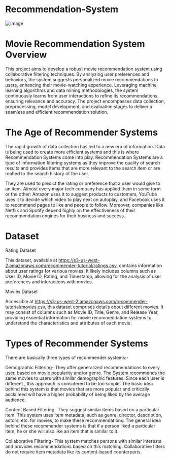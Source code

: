 # Recommendation-System

![image](https://cdn-images-1.medium.com/max/1200/1*x8gTiprhLs7zflmEn1UjAQ.png)


# Movie Recommendation System Overview

This project aims to develop a robust movie recommendation system using collaborative filtering techniques. By analyzing user preferences and behaviors, the system suggests personalized movie recommendations to users, enhancing their movie-watching experience. Leveraging machine learning algorithms and data mining methodologies, the system continuously learns from user interactions to refine its recommendations, ensuring relevance and accuracy. The project encompasses data collection, preprocessing, model development, and evaluation stages to deliver a seamless and efficient recommendation solution.


# The Age of Recommender Systems


The rapid growth of data collection has led to a new era of information. Data is being used to create more efficient systems and this is where Recommendation Systems come into play. Recommendation Systems are a type of information filtering systems as they improve the quality of search results and provides items that are more relevant to the search item or are realted to the search history of the user.

They are used to predict the rating or preference that a user would give to an item. Almost every major tech company has applied them in some form or the other: Amazon uses it to suggest products to customers, YouTube uses it to decide which video to play next on autoplay, and Facebook uses it to recommend pages to like and people to follow. Moreover, companies like Netflix and Spotify depend highly on the effectiveness of their recommendation engines for their business and success.



# Dataset

Rating Dataset

This dataset, available at https://s3-us-west-2.amazonaws.com/recommender-tutorial/ratings.csv, contains information about user ratings for various movies. It likely includes columns such as User ID, Movie ID, Rating, and Timestamp, allowing for the analysis of user preferences and interactions with movies.


Movies Dataset

Accessible at https://s3-us-west-2.amazonaws.com/recommender-tutorial/movies.csv, this dataset comprises details about different movies. It may consist of columns such as Movie ID, Title, Genre, and Release Year, providing essential information for movie recommendation systems to understand the characteristics and attributes of each movie.

# Types of Recommender Systems


There are basically three types of recommender systems:-

Demographic Filtering- They offer generalized recommendations to every user, based on movie popularity and/or genre. The System recommends the same movies to users with similar demographic features. Since each user is different , this approach is considered to be too simple. The basic idea behind this system is that movies that are more popular and critically acclaimed will have a higher probability of being liked by the average audience.


Content Based Filtering- They suggest similar items based on a particular item. This system uses item metadata, such as genre, director, description, actors, etc. for movies, to make these recommendations. The general idea behind these recommender systems is that if a person liked a particular item, he or she will also like an item that is similar to it.


Collaborative Filtering- This system matches persons with similar interests and provides recommendations based on this matching. Collaborative filters do not require item metadata like its content-based counterparts.
